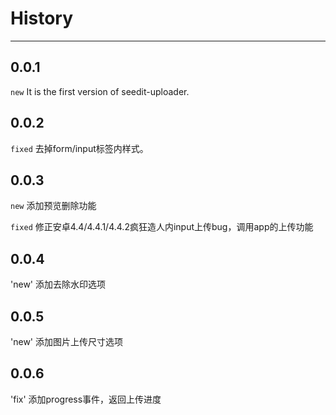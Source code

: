 # History

---

## 0.0.1

`new` It is the first version of seedit-uploader.

## 0.0.2

`fixed` 去掉form/input标签内样式。

## 0.0.3

`new` 添加预览删除功能

`fixed` 修正安卓4.4/4.4.1/4.4.2疯狂造人内input上传bug，调用app的上传功能

## 0.0.4

'new' 添加去除水印选项

## 0.0.5

'new' 添加图片上传尺寸选项

## 0.0.6

'fix' 添加progress事件，返回上传进度